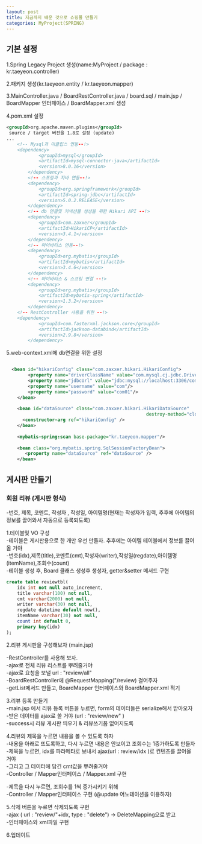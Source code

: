 ```yaml
---
layout: post
title: 지금까지 배운 것으로 쇼핑몰 만들기
categories: MyProject(SPRING)
---
```


## 기본 설정
1.Spring Legacy Project 생성(name:MyProject / package : kr.taeyeon.controller)

2.패키지 생성(kr.taeyeon.entity / kr.taeyeon.mapper)

3.MainController.java / BoardRestController.java / board.sql / main.jsp / BoardMapper 인터페이스 / BoardMapper.xml 생성 

4.pom.xml 설정

```1=pom.xml
<groupId>org.apache.maven.plugins</groupId>
 source / target 버전을 1.8로 설정 (update)
...
    <!-- Mysql과 이클립스 연동--!>
    <dependency>
			<groupId>mysql</groupId>
			<artifactId>mysql-connector-java</artifactId>
			<version>8.0.16</version>
		</dependency>
		<!-- 스프링과 자바 연동--!>
		<dependency>
			<groupId>org.springframework</groupId>
			<artifactId>spring-jdbc</artifactId>
			<version>5.0.2.RELEASE</version>
		</dependency>
		<!-- db 연결및 커넥션풀 생성을 위한 Hikari API --!>
		<dependency>
			<groupId>com.zaxxer</groupId>
			<artifactId>HikariCP</artifactId>
			<version>3.4.1</version>
		</dependency>
		<!-- 마이바티스 연동--!>
		<dependency>
			<groupId>org.mybatis</groupId>
			<artifactId>mybatis</artifactId>
			<version>3.4.6</version>
		</dependency>
		<!-- 마이바티스 & 스프링 연결 --!>
		<dependency>
			<groupId>org.mybatis</groupId>
			<artifactId>mybatis-spring</artifactId>
			<version>1.3.2</version>
		</dependency>
    <!-- RestController 사용을 위한 --!>
    <dependency>
			<groupId>com.fasterxml.jackson.core</groupId>
			<artifactId>jackson-databind</artifactId>
			<version>2.9.8</version>
		</dependency>
```

5.web-context.xml에 db연결을 위한 설정
```2=web-context.xml

  <bean id="hikariConfig" class="com.zaxxer.hikari.HikariConfig">
		<property name="driverClassName" value="com.mysql.cj.jdbc.Driver"/>
		<property name="jdbcUrl" value="jdbc:mysql://localhost:3306/com?serverTimezone=UTC"/>
		<property name="username" value="com"/>
		<property name="password" value="com01"/>
	</bean>
	
	<bean id="dataSource" class="com.zaxxer.hikari.HikariDataSource" 
	                                                destroy-method="close">
      <constructor-arg ref="hikariConfig" />
    </bean>
    
    <mybatis-spring:scan base-package="kr.taeyeon.mapper"/>
    
    <bean class="org.mybatis.spring.SqlSessionFactoryBean">
       <property name="dataSource" ref="dataSource" />
    </bean>
```
## 게시판 만들기

<h3>회원 리뷰 (게시판 형식)</h3>
-번호, 제목, 코멘트, 작성자 , 작성일, 아이템명(현재는 작성자가 입력, 추후에 아이템의 정보를 끌어와서 자동으로 등록되도록)<br>

1.테이블및 VO 구성<br>
-테이블은 게시판용으로 한 개만 우선 만들자. 추후에는 아이템 테이블에서 정보를 끌어올 거야<br>
-번호(idx),제목(title),코멘트(cmt),작성자(writer),작성일(regdate),아이템명(itemName),조회수(count)<br>
-테이블 생성 후, Board 클래스 생성후 생성자, getter&setter 메서드 구현

```3=board.sql
create table reviewtbl(
	idx int not null auto_increment,
	title varchar(100) not null,
	cmt varchar(2000) not null,
	writer varchar(30) not null,
	regdate datetime default now(),
	itemName varchar(30) not null,
	count int default 0,
	primary key(idx)
);
```

2.리뷰 게시판을 구성해보자 (main.jsp)<br>

-RestController를 사용해 보자.<br>
-ajax로 전체 리뷰 리스트를 뿌려줄거야<br>
-ajax로 요청을 보낼 url : "review/all" <br>
-BoardRestController에 @RequestMapping("/review) 걸어주자 <br>
-getList메서드 만들고, BoardMapper 인터페이스와 BoardMapper.xml 적기<br>

3.리뷰 등록 만들기<br>
-main.jsp 에서 리뷰 등록 버튼을 누르면, form의 데이터들은 serialize해서 받아오자<br>
-받은 데이터를 ajax로 쏠 거야 (url : "review/new" )<br>
-success시 리뷰 게시판 띄우기 & 리뷰쓰기폼 없어지도록<br>

4.리뷰의 제목을 누르면 내용을 볼 수 있도록 하자<br>
-내용을 아래로 뜨도록하고, 다시 누르면 내용은 안보이고 조회수는 1증가하도록 만들자<br>
-제목을 누르면, idx를 파라메타로 보내서 ajax(url : review/idx )로 컨텐츠를 끌어올 거야<br>
-그리고 그 데이터에 담긴 cmt값을 뿌려줄거야<br>
-Controller / Mapper인터페이스 / Mapper.xml 구현<br>

-제목을 다시 누르면, 조회수를 1씩 증가시키기 위해<br>
-Controller / Mapper인터페이스 구현 (@update 어노테이션을 이용하자)<br>

5.삭제 버튼을 누르면 삭제되도록 구현<br>
-ajax ( url : "review/"+idx, type : "delete") -> DeleteMapping으로 받고<br>
-인터페이스와 xml파일 구현<br>

6.업데이트 

